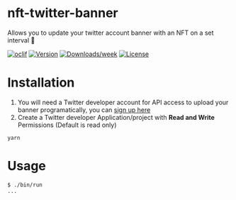 nft-twitter-banner
==================

Allows you to update your twitter account banner with an NFT on a set interval :tada:

[![oclif](https://img.shields.io/badge/cli-oclif-brightgreen.svg)](https://oclif.io)
[![Version](https://img.shields.io/npm/v/nft-twitter-banner.svg)](https://npmjs.org/package/nft-twitter-banner)
[![Downloads/week](https://img.shields.io/npm/dw/nft-twitter-banner.svg)](https://npmjs.org/package/nft-twitter-banner)
[![License](https://img.shields.io/npm/l/nft-twitter-banner.svg)](https://github.com/jclancy93/nft-twitter-banner/blob/master/package.json)

# Installation

1. You will need a Twitter developer account for API access to upload your banner programatically, you can [sign up here](https://developer.twitter.com/) 
2. Create a Twitter developer Application/project with **Read and Write** Permissions (Default is read only)

```
yarn
```

# Usage
<!-- usage -->
```sh-session
$ ./bin/run
...
```

<!-- commandsstop -->
